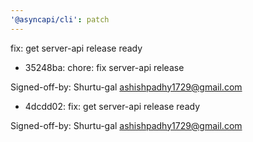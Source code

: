 ```yaml
---
'@asyncapi/cli': patch
---
```


fix: get server-api release ready

- 35248ba: chore: fix server-api release

Signed-off-by: Shurtu-gal <ashishpadhy1729@gmail.com>
- 4dcdd02: fix: get server-api release ready

Signed-off-by: Shurtu-gal <ashishpadhy1729@gmail.com>


